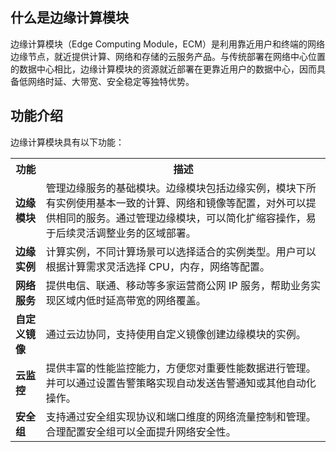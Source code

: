 
## 什么是边缘计算模块
边缘计算模块（Edge Computing Module，ECM）是利用靠近用户和终端的网络边缘节点，就近提供计算、网络和存储的云服务产品。与传统部署在网络中心位置的数据中心相比，边缘计算模块的资源就近部署在更靠近用户的数据中心，因而具备低网络时延、大带宽、安全稳定等独特优势。


## 功能介绍

边缘计算模块具有以下功能：
<table>
	<tr><th>功能</th><th>描述</th></tr>
	<tr><td><b>边缘模块</b></td><td>管理边缘服务的基础模块。边缘模块包括边缘实例，模块下所有实例使用基本一致的计算、网络和镜像等配置，对外可以提供相同的服务。通过管理边缘模块，可以简化扩缩容操作，易于后续灵活调整业务的区域部署。</td></tr>
	<tr><td><b>边缘实例</b></td><td>计算实例，不同计算场景可以选择适合的实例类型。用户可以根据计算需求灵活选择 CPU，内存，网络等配置。</td></tr>
	<tr><td><b>网络服务</b></td><td>提供电信、联通、移动等多家运营商公网 IP 服务，帮助业务实现区域内低时延高带宽的网络覆盖。</td></tr>
	<tr><td><b>自定义镜像</b></td><td>通过云边协同，支持使用自定义镜像创建边缘模块的实例。</td></tr>
	<tr><td><b>云监控</b></td><td>提供丰富的性能监控能力，方便您对重要性能数据进行管理。并可以通过设置告警策略实现自动发送告警通知或其他自动化操作。</td></tr>
	<tr><td><b>安全组</b></td><td>支持通过安全组实现协议和端口维度的网络流量控制和管理。合理配置安全组可以全面提升网络安全性。</td></tr>
</table>

